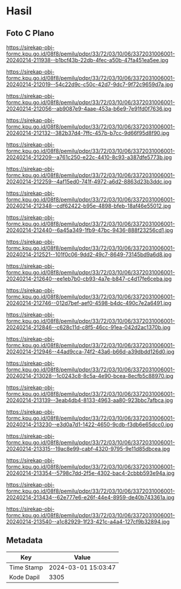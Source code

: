 # Hasil

## Foto C Plano

https://sirekap-obj-formc.kpu.go.id/08f8/pemilu/pdpr/33/72/03/10/06/3372031006001-20240214-211938--b1bcf43b-22db-4fec-a50b-47fa451ea5ee.jpg

https://sirekap-obj-formc.kpu.go.id/08f8/pemilu/pdpr/33/72/03/10/06/3372031006001-20240214-212019--54c22d9c-c50c-42d7-9dc7-9f72c9659d7a.jpg

https://sirekap-obj-formc.kpu.go.id/08f8/pemilu/pdpr/33/72/03/10/06/3372031006001-20240214-212056--ab9087e9-4aae-453a-b6e9-7e91fd0f7636.jpg

https://sirekap-obj-formc.kpu.go.id/08f8/pemilu/pdpr/33/72/03/10/06/3372031006001-20240214-212132--382b37d4-7ffc-457b-b7cc-9d66f95d8f90.jpg

https://sirekap-obj-formc.kpu.go.id/08f8/pemilu/pdpr/33/72/03/10/06/3372031006001-20240214-212209--a761c250-e22c-4410-8c93-a387dfe5773b.jpg

https://sirekap-obj-formc.kpu.go.id/08f8/pemilu/pdpr/33/72/03/10/06/3372031006001-20240214-212259--4af15ed0-741f-4972-a6d2-8863d23b3ddc.jpg

https://sirekap-obj-formc.kpu.go.id/08f8/pemilu/pdpr/33/72/03/10/06/3372031006001-20240214-212348--cdf62422-b95e-4898-bfeb-18af46e55012.jpg

https://sirekap-obj-formc.kpu.go.id/08f8/pemilu/pdpr/33/72/03/10/06/3372031006001-20240214-212440--6a45a349-1fb9-47bc-9436-888f23256cd1.jpg

https://sirekap-obj-formc.kpu.go.id/08f8/pemilu/pdpr/33/72/03/10/06/3372031006001-20240214-212521--101f0c06-9dd2-49c7-8649-73145bd9a6d8.jpg

https://sirekap-obj-formc.kpu.go.id/08f8/pemilu/pdpr/33/72/03/10/06/3372031006001-20240214-212640--ee1eb7b0-cb93-4a7e-b847-c4d17fe6ceba.jpg

https://sirekap-obj-formc.kpu.go.id/08f8/pemilu/pdpr/33/72/03/10/06/3372031006001-20240214-212746--012d7bef-aef0-4598-b4dc-490c7e2a6491.jpg

https://sirekap-obj-formc.kpu.go.id/08f8/pemilu/pdpr/33/72/03/10/06/3372031006001-20240214-212846--c628c11d-c8f5-46cc-91ea-042d2ac1370b.jpg

https://sirekap-obj-formc.kpu.go.id/08f8/pemilu/pdpr/33/72/03/10/06/3372031006001-20240214-212946--44ad9cca-74f2-43a6-b66d-a39dbdd126d0.jpg

https://sirekap-obj-formc.kpu.go.id/08f8/pemilu/pdpr/33/72/03/10/06/3372031006001-20240214-213028--1c0243c8-8c5a-4e90-bcea-8ecfb5c88970.jpg

https://sirekap-obj-formc.kpu.go.id/08f8/pemilu/pdpr/33/72/03/10/06/3372031006001-20240214-213139--3eab4db4-8133-4963-aa80-923bbc7afbca.jpg

https://sirekap-obj-formc.kpu.go.id/08f8/pemilu/pdpr/33/72/03/10/06/3372031006001-20240214-213230--e3d0a7d1-1422-4650-9cdb-f3db6e65dcc0.jpg

https://sirekap-obj-formc.kpu.go.id/08f8/pemilu/pdpr/33/72/03/10/06/3372031006001-20240214-213315--19ac8e99-cabf-4320-9795-9e11d85dbcea.jpg

https://sirekap-obj-formc.kpu.go.id/08f8/pemilu/pdpr/33/72/03/10/06/3372031006001-20240214-213354--5798c7dd-2f5e-4302-bac4-2cbbb593e94a.jpg

https://sirekap-obj-formc.kpu.go.id/08f8/pemilu/pdpr/33/72/03/10/06/3372031006001-20240214-213434--62e777e6-e26f-44e4-8959-de40b743361a.jpg

https://sirekap-obj-formc.kpu.go.id/08f8/pemilu/pdpr/33/72/03/10/06/3372031006001-20240214-213540--a1c82929-1f23-421c-a4a4-127cf9b32894.jpg


## Metadata

| Key        | Value               |
| ---------- | ------------------- |
| Time Stamp | 2024-03-01 15:03:47 |
| Kode Dapil | 3305                |



